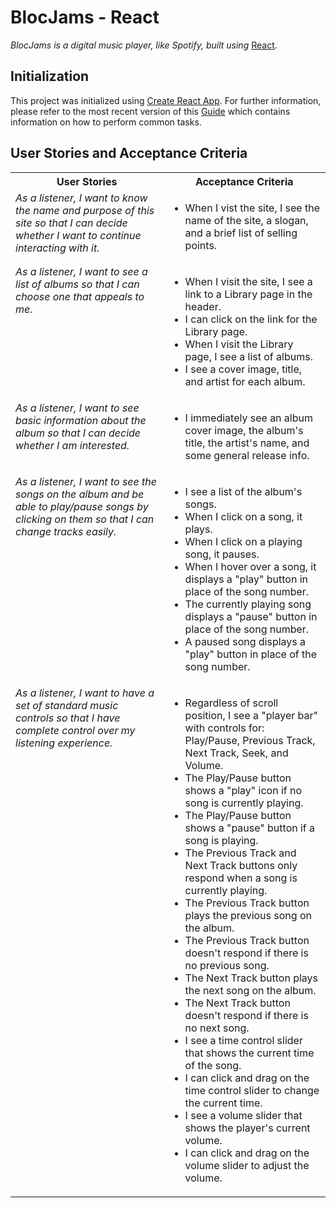 # BlocJams - React
*BlocJams is a digital music player, like Spotify, built using* [React](https://reactjs.org/).
## Initialization
This project was initialized using [Create React App](https://github.com/facebookincubator/create-react-app). For further information, please refer to the most recent version of this [Guide](https://github.com/facebookincubator/create-react-app/blob/master/packages/react-scripts/template/README.md) which contains information on how to perform common tasks.


## User Stories and Acceptance Criteria
<table>
  <tbody>
    <tr> <!-- Table headings -->
      <th>User Stories</th>
      <th>Acceptance Criteria</th>
    </tr>
    <tr> <!-- Row 1 -->
      <td valign="top"><i> As a listener, I want to know the name and purpose of this site so that I can decide whether I want to continue interacting with it.</i></td>
      <td>
        <ul>
          <li>When I vist the site, I see the name of the site, a slogan, and a brief list of selling points.</li>
      </td>
    </tr>
    <tr> <!-- Row 2 -->
      <td valign="top"><i>As a listener, I want to see a list of albums so that I can choose one that appeals to me.</i>
      </td>
      <td>
        <ul>
          <li>When I visit the site, I see a link to a Library page in the header.</li>
          <li>I can click on the link for the Library page.</li>
          <li>When I visit the Library page, I see a list of albums.</li>
          <li>I see a cover image, title, and artist for each album.</li>
        </ul>
      </td>
    </tr>
    <tr> <!-- Row 3 -->
      <td valign="top"><i>As a listener, I want to see basic information about the album so that I can decide whether I am interested.</i>
      </td>
      <td>
        <ul>
          <li>I immediately see an album cover image, the album's title, the artist's name, and some general release info.</li>
        </ul>
      </td>
    </tr>
    <tr> <!-- Row 4 -->
      <td valign="top"><i>As a listener, I want to see the songs on the album and be able to play/pause songs by clicking on them so that I can change tracks easily.</i>
      </td>
      <td>
        <ul>
          <li>I see a list of the album's songs.</li>
          <li>When I click on a song, it plays.</li>
          <li>When I click on a playing song, it pauses.</li>
          <li>When I hover over a song, it displays a "play" button in place of the song number.</li>
          <li>The currently playing song displays a "pause" button in place of the song number.</li>
          <li>A paused song displays a "play" button in place of the song number.
          </li>
        </ul>
      </td>
    </tr>
    <tr> <!-- Row 5 -->
      <td valign="top"><i>As a listener, I want to have a set of standard music controls so that I have complete control over my listening experience.</i>
      </td>
      <td>
        <ul>
          <li>Regardless of scroll position, I see a "player bar" with controls for: Play/Pause, Previous Track, Next Track, Seek, and Volume.</li>
          <li>The Play/Pause button shows a "play" icon if no song is currently playing.</li>
          <li>The Play/Pause button shows a "pause" button if a song is playing.</li>
          <li>The Previous Track and Next Track buttons only respond when a song is currently playing.</li>
          <li>The Previous Track button plays the previous song on the album.</li>
          <li>The Previous Track button doesn't respond if there is no previous song.</li>
          <li>The Next Track button plays the next song on the album.</li>
          <li>The Next Track button doesn't respond if there is no next song.</li>
          <li>I see a time control slider that shows the current time of the song.</li>
          <li>I can click and drag on the time control slider to change the current time.</li>
          <li>I see a volume slider that shows the player's current volume.</li>
          <li>I can click and drag on the volume slider to adjust the volume.</li>
        </ul>
      </td>
    </tr>
  </tbody>
</table>
